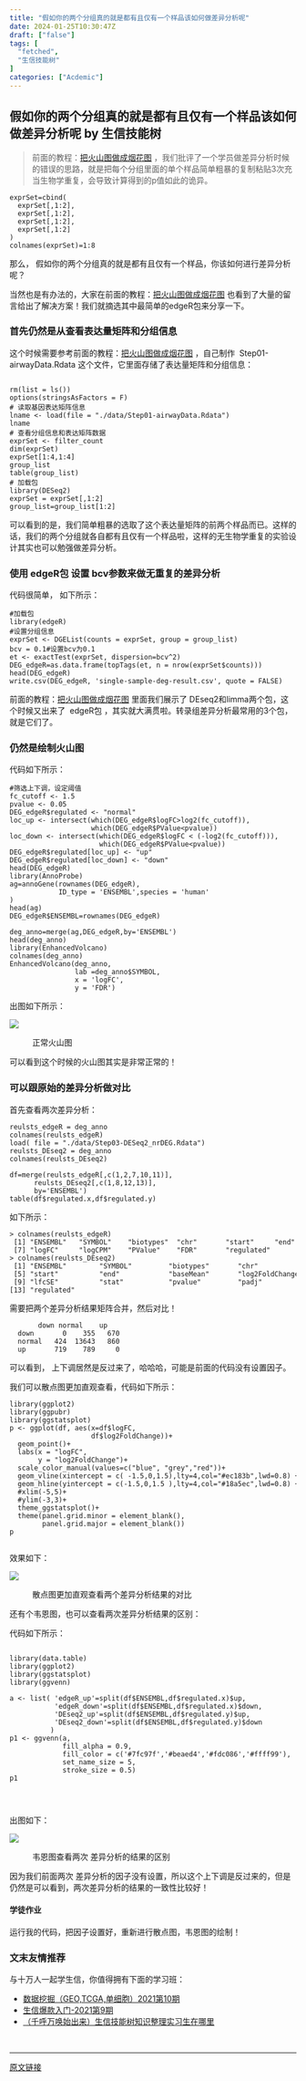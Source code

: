 ```yaml
---
title: "假如你的两个分组真的就是都有且仅有一个样品该如何做差异分析呢"
date: 2024-01-25T10:30:47Z
draft: ["false"]
tags: [
  "fetched",
  "生信技能树"
]
categories: ["Acdemic"]
---
```

假如你的两个分组真的就是都有且仅有一个样品该如何做差异分析呢 by 生信技能树
------
<div><section data-tool="mdnice编辑器" data-website="https://www.mdnice.com"><blockquote data-tool="mdnice编辑器"><p>前面的教程：<a href="https://mp.weixin.qq.com/s?__biz=MzAxMDkxODM1Ng==&amp;mid=2247508820&amp;idx=1&amp;sn=1aec4f8dcbc6c105a114496054369008&amp;scene=21#wechat_redirect" data-linktype="2">把火山图做成烟花图</a> ，我们批评了一个学员做差异分析时候的错误的思路，就是把每个分组里面的单个样品简单粗暴的复制粘贴3次充当生物学重复，会导致计算得到的p值如此的诡异。</p></blockquote><pre data-tool="mdnice编辑器"><span></span><code>exprSet=cbind(<br>  exprSet[,<span>1</span>:<span>2</span>],<br>  exprSet[,<span>1</span>:<span>2</span>],<br>  exprSet[,<span>1</span>:<span>2</span>],<br>  exprSet[,<span>1</span>:<span>2</span>]<br>) <br>colnames(exprSet)=<span>1</span>:<span>8</span> <br></code></pre><p data-tool="mdnice编辑器">那么， 假如你的两个分组真的就是都有且仅有一个样品，你该如何进行差异分析呢？</p><p data-tool="mdnice编辑器">当然也是有办法的，大家在前面的教程：<a href="https://mp.weixin.qq.com/s?__biz=MzAxMDkxODM1Ng==&amp;mid=2247508820&amp;idx=1&amp;sn=1aec4f8dcbc6c105a114496054369008&amp;scene=21#wechat_redirect" data-linktype="2">把火山图做成烟花图</a> 也看到了大量的留言给出了解决方案！我们就摘选其中最简单的edgeR包来分享一下。</p><h3 data-tool="mdnice编辑器"><span></span>首先仍然是从查看表达量矩阵和分组信息<span></span></h3><p data-tool="mdnice编辑器">这个时候需要参考前面的教程：<a href="https://mp.weixin.qq.com/s?__biz=MzAxMDkxODM1Ng==&amp;mid=2247508820&amp;idx=1&amp;sn=1aec4f8dcbc6c105a114496054369008&amp;scene=21#wechat_redirect" data-linktype="2">把火山图做成烟花图</a> ，自己制作  Step01-airwayData.Rdata 这个文件，它里面存储了表达量矩阵和分组信息：</p><pre data-tool="mdnice编辑器"><span></span><code><br>rm(list = ls())<br>options(stringsAsFactors = <span>F</span>) <br><span># 读取基因表达矩阵信息</span><br>lname &lt;- load(file = <span>"./data/Step01-airwayData.Rdata"</span>)<br>lname  <br><span># 查看分组信息和表达矩阵数据</span><br>exprSet &lt;- filter_count<br>dim(exprSet)<br>exprSet[<span>1</span>:<span>4</span>,<span>1</span>:<span>4</span>]<br>group_list<br>table(group_list)<br><span># 加载包</span><br><span>library</span>(DESeq2)<br>exprSet = exprSet[,<span>1</span>:<span>2</span>]<br>group_list=group_list[<span>1</span>:<span>2</span>]<br></code></pre><p data-tool="mdnice编辑器">可以看到的是，我们简单粗暴的选取了这个表达量矩阵的前两个样品而已。这样的话，我们的两个分组就各自都有且仅有一个样品啦，这样的无生物学重复的实验设计其实也可以勉强做差异分析。</p><h3 data-tool="mdnice编辑器"><span></span>使用 edgeR包 设置 bcv参数来做无重复的差异分析<span></span></h3><p data-tool="mdnice编辑器">代码很简单， 如下所示：</p><pre data-tool="mdnice编辑器"><span></span><code><span>#加载包</span><br><span>library</span>(edgeR) <br><span>#设置分组信息</span><br>exprSet &lt;- DGEList(counts = exprSet, group = group_list)<br>bcv = <span>0.1</span><span>#设置bcv为0.1</span><br>et &lt;- exactTest(exprSet, dispersion=bcv^<span>2</span>)<br>DEG_edgeR=as.data.frame(topTags(et, n = nrow(exprSet$counts)))<br>head(DEG_edgeR)<br>write.csv(DEG_edgeR, <span>'single-sample-deg-result.csv'</span>, quote = <span>FALSE</span>)<br></code></pre><p data-tool="mdnice编辑器">前面的教程：<a href="https://mp.weixin.qq.com/s?__biz=MzAxMDkxODM1Ng==&amp;mid=2247508820&amp;idx=1&amp;sn=1aec4f8dcbc6c105a114496054369008&amp;scene=21#wechat_redirect" data-linktype="2">把火山图做成烟花图</a> 里面我们展示了 DEseq2和limma两个包，这个时候又出来了  edgeR包 ，其实就大满贯啦。转录组差异分析最常用的3个包，就是它们了。</p><h3 data-tool="mdnice编辑器"><span></span>仍然是绘制火山图<span></span></h3><p data-tool="mdnice编辑器">代码如下所示：</p><pre data-tool="mdnice编辑器"><span></span><code><span>#筛选上下调，设定阈值</span><br>fc_cutoff &lt;- <span>1.5</span><br>pvalue &lt;- <span>0.05</span><br>DEG_edgeR$regulated &lt;- <span>"normal"</span><br>loc_up &lt;- intersect(which(DEG_edgeR$logFC&gt;log2(fc_cutoff)),<br>                    which(DEG_edgeR$PValue&lt;pvalue))<br>loc_down &lt;- intersect(which(DEG_edgeR$logFC &lt; (-log2(fc_cutoff))),<br>                      which(DEG_edgeR$PValue&lt;pvalue))<br>DEG_edgeR$regulated[loc_up] &lt;- <span>"up"</span><br>DEG_edgeR$regulated[loc_down] &lt;- <span>"down"</span> <br>head(DEG_edgeR)<br><span>library</span>(AnnoProbe)<br>ag=annoGene(rownames(DEG_edgeR),<br>            ID_type = <span>'ENSEMBL'</span>,species = <span>'human'</span><br>)<br>head(ag)<br>DEG_edgeR$ENSEMBL=rownames(DEG_edgeR)<br><br>deg_anno=merge(ag,DEG_edgeR,by=<span>'ENSEMBL'</span>)<br>head(deg_anno)<br><span>library</span>(EnhancedVolcano)<br>colnames(deg_anno)<br>EnhancedVolcano(deg_anno,<br>                lab =deg_anno$SYMBOL,<br>                x = <span>'logFC'</span>,<br>                y = <span>'FDR'</span>)<br></code></pre><p data-tool="mdnice编辑器">出图如下所示：</p><p><img data-galleryid="" data-ratio="0.5489773950484392" data-s="300,640" data-src="https://mmbiz.qpic.cn/mmbiz_png/cZNhZQ6j4wwICW1xhRb6T85ngZFibsAVzFLLtUZzicdwEMPRsxGufcicmaBuIOLJS9QqwoFAIYDPRqFDUsLVuJvOA/640?wx_fmt=png" data-type="png" data-w="1858" src="https://mmbiz.qpic.cn/mmbiz_png/cZNhZQ6j4wwICW1xhRb6T85ngZFibsAVzFLLtUZzicdwEMPRsxGufcicmaBuIOLJS9QqwoFAIYDPRqFDUsLVuJvOA/640?wx_fmt=png"></p><figure data-tool="mdnice编辑器"><figcaption>正常火山图</figcaption></figure><p data-tool="mdnice编辑器">可以看到这个时候的火山图其实是非常正常的！</p><h3 data-tool="mdnice编辑器"><span></span>可以跟原始的差异分析做对比<span></span></h3><p data-tool="mdnice编辑器">首先查看两次差异分析：</p><pre data-tool="mdnice编辑器"><span></span><code>reulsts_edgeR = deg_anno<br>colnames(reulsts_edgeR)<br>load( file = <span>"./data/Step03-DESeq2_nrDEG.Rdata"</span>)<br>reulsts_DEseq2 = deg_anno<br>colnames(reulsts_DEseq2)<br><br>df=merge(reulsts_edgeR[,c(<span>1</span>,<span>2</span>,<span>7</span>,<span>10</span>,<span>11</span>)],<br>      reulsts_DEseq2[,c(<span>1</span>,<span>8</span>,<span>12</span>,<span>13</span>)],<br>      by=<span>'ENSEMBL'</span>)<br>table(df$regulated.x,df$regulated.y)<br></code></pre><p data-tool="mdnice编辑器">如下所示：</p><pre data-tool="mdnice编辑器"><span></span><code>&gt; colnames(reulsts_edgeR)<br> [1] <span>"ENSEMBL"</span>   <span>"SYMBOL"</span>    <span>"biotypes"</span>  <span>"chr"</span>       <span>"start"</span>     <span>"end"</span>      <br> [7] <span>"logFC"</span>     <span>"logCPM"</span>    <span>"PValue"</span>    <span>"FDR"</span>       <span>"regulated"</span> <br>&gt; colnames(reulsts_DEseq2)<br> [1] <span>"ENSEMBL"</span>        <span>"SYMBOL"</span>         <span>"biotypes"</span>       <span>"chr"</span>           <br> [5] <span>"start"</span>          <span>"end"</span>            <span>"baseMean"</span>       <span>"log2FoldChange"</span><br> [9] <span>"lfcSE"</span>          <span>"stat"</span>           <span>"pvalue"</span>         <span>"padj"</span>          <br>[13] <span>"regulated"</span>   <br></code></pre><p data-tool="mdnice编辑器">需要把两个差异分析结果矩阵合并，然后对比！</p><pre data-tool="mdnice编辑器"><span></span><code>       down normal    up<br>  down       0    355   670<br>  normal   424  13643   860<br>  up       719    789     0<br></code></pre><p data-tool="mdnice编辑器">可以看到， 上下调居然是反过来了，哈哈哈，可能是前面的代码没有设置因子。</p><p data-tool="mdnice编辑器">我们可以散点图更加直观查看，代码如下所示：</p><pre data-tool="mdnice编辑器"><span></span><code><span>library</span>(ggplot2)<br><span>library</span>(ggpubr)<br><span>library</span>(ggstatsplot)<br>p &lt;- ggplot(df, aes(x=df$logFC,<br>                    df$log2FoldChange))+    <br>  geom_point()+<br>  labs(x = <span>"logFC"</span>,<br>       y = <span>"log2FoldChange"</span>)+<br>  scale_color_manual(values=c(<span>"blue"</span>, <span>"grey"</span>,<span>"red"</span>))+<br>  geom_vline(xintercept = c( -<span>1.5</span>,<span>0</span>,<span>1.5</span>),lty=<span>4</span>,col=<span>"#ec183b"</span>,lwd=<span>0.8</span>) +<br>  geom_hline(yintercept = c(-<span>1.5</span>,<span>0</span>,<span>1.5</span> ),lty=<span>4</span>,col=<span>"#18a5ec"</span>,lwd=<span>0.8</span>) +<br>  <span>#xlim(-5,5)+</span><br>  <span>#ylim(-3,3)+</span><br>  theme_ggstatsplot()+<br>  theme(panel.grid.minor = element_blank(),<br>        panel.grid.major = element_blank())<br>p <br><br></code></pre><p data-tool="mdnice编辑器">效果如下：</p><p><img data-galleryid="" data-ratio="0.5678879310344828" data-s="300,640" data-src="https://mmbiz.qpic.cn/mmbiz_png/cZNhZQ6j4wwICW1xhRb6T85ngZFibsAVz73M0ZMqyCbVNVxJe4LF7csG0gHPDIAYLmShugaWMau9wiaDEn7TEctQ/640?wx_fmt=png" data-type="png" data-w="1856" src="https://mmbiz.qpic.cn/mmbiz_png/cZNhZQ6j4wwICW1xhRb6T85ngZFibsAVz73M0ZMqyCbVNVxJe4LF7csG0gHPDIAYLmShugaWMau9wiaDEn7TEctQ/640?wx_fmt=png"></p><figure data-tool="mdnice编辑器"><figcaption>散点图更加直观查看两个差异分析结果的对比</figcaption></figure><p data-tool="mdnice编辑器">还有个韦恩图，也可以查看两次差异分析结果的区别：</p><p data-tool="mdnice编辑器">代码如下所示：</p><pre data-tool="mdnice编辑器"><span></span><code><br><span>library</span>(data.table)<br><span>library</span>(ggplot2)<br><span>library</span>(ggstatsplot)<br><span>library</span>(ggvenn)<br><br>a &lt;- list( <span>'edgeR_up'</span>=split(df$ENSEMBL,df$regulated.x)$up,<br>           <span>'edgeR_down'</span>=split(df$ENSEMBL,df$regulated.x)$down,<br>           <span>'DEseq2_up'</span>=split(df$ENSEMBL,df$regulated.y)$up,<br>           <span>'DEseq2_down'</span>=split(df$ENSEMBL,df$regulated.y)$down<br>          )<br>p1 &lt;- ggvenn(a, <br>             fill_alpha = <span>0.9</span>,<br>             fill_color = c(<span>'#7fc97f'</span>,<span>'#beaed4'</span>,<span>'#fdc086'</span>,<span>'#ffff99'</span>),<br>             set_name_size = <span>5</span>,<br>             stroke_size = <span>0.5</span>) <br>p1<br><br><br><br></code></pre><p data-tool="mdnice编辑器">出图如下：</p><p><img data-galleryid="" data-ratio="0.6952054794520548" data-s="300,640" data-src="https://mmbiz.qpic.cn/mmbiz_png/cZNhZQ6j4wwICW1xhRb6T85ngZFibsAVzTUBsHoMs24ruicfqKXFjib3rT8bxQgxP89bNpS655Zq3JhRZCQLxQyFg/640?wx_fmt=png" data-type="png" data-w="1168" src="https://mmbiz.qpic.cn/mmbiz_png/cZNhZQ6j4wwICW1xhRb6T85ngZFibsAVzTUBsHoMs24ruicfqKXFjib3rT8bxQgxP89bNpS655Zq3JhRZCQLxQyFg/640?wx_fmt=png"></p><figure data-tool="mdnice编辑器"><figcaption>韦恩图查看两次 差异分析的结果的区别</figcaption></figure><p data-tool="mdnice编辑器">因为我们前面两次 差异分析的因子没有设置，所以这个上下调是反过来的，但是仍然是可以看到，两次差异分析的结果的一致性比较好！</p><h4 data-tool="mdnice编辑器"><span></span>学徒作业<span></span></h4><p data-tool="mdnice编辑器">运行我的代码，把因子设置好，重新进行散点图，韦恩图的绘制！</p></section><h3 data-tool="mdnice编辑器">文末友情推荐</h3><p data-tool="mdnice编辑器">与十万人一起学生信，你值得拥有下面的学习班：</p><ul data-tool="mdnice编辑器"><li><section><a target="_blank" href="http://mp.weixin.qq.com/s?__biz=MzAxMDkxODM1Ng==&amp;mid=2247508762&amp;idx=1&amp;sn=c411bc6007b02e1828235317465fa458&amp;chksm=9b4be3a1ac3c6ab7e649381f828aace86ac811e3edcd152a0a981118d39af4cd87260933b2dc&amp;scene=21#wechat_redirect" textvalue="数据挖掘（GEO,TCGA,单细‍胞）2021第9期" linktype="text" imgurl="" imgdata="null" data-itemshowtype="0" tab="innerlink" data-linktype="2" wah-hotarea="click" hasload="1">数据挖掘（GEO,TCGA,单细胞）2021第10期</a></section></li><li><section><a target="_blank" href="http://mp.weixin.qq.com/s?__biz=MzAxMDkxODM1Ng==&amp;mid=2247508762&amp;idx=2&amp;sn=d1eb0963f32da5ca35a6d873658d0179&amp;chksm=9b4be3a1ac3c6ab78521bec4b27b380f6f560cf8feaabdb744e545e8c7aa2bcfa007fc27dd0d&amp;scene=21#wechat_redirect" textvalue="生信爆款入门-2021第‍9期" linktype="text" imgurl="" imgdata="null" data-itemshowtype="0" tab="innerlink" data-linktype="2" wah-hotarea="click" hasload="1">生信爆款入门-2021第9期</a></section></li><li><section><a target="_blank" href="http://mp.weixin.qq.com/s?__biz=MzAxMDkxODM1Ng==&amp;mid=2247508448&amp;idx=1&amp;sn=3283fafda88479411c6fab4e54166fa0&amp;chksm=9b4be15bac3c684d6e9b5c245ce759491c54ab97f39517b266f4d9e9a68f65f2dba56b910a5b&amp;scene=21#wechat_redirect" textvalue="（千呼万唤始出来）生信技能树知识整理实习生在哪里" linktype="text" imgurl="" imgdata="null" data-itemshowtype="0" tab="innerlink" data-linktype="2" wah-hotarea="click" hasload="1">（千呼万唤始出来）生信技能树知识整理实习生在哪里</a></section></li></ul><p><br></p></div>  
<hr>
<a href="https://mp.weixin.qq.com/s/A0H_i1SIoPiqT4aOv9IkOw",target="_blank" rel="noopener noreferrer">原文链接</a>
